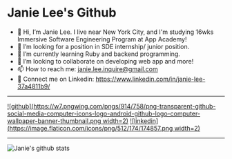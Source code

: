 # Janie Lee's Github
* 👋 Hi, I’m Janie Lee. I live near New York City, and I'm studying 16wks Immersive Software Engineering Program at App Academy! 
* 👀 I’m looking for a position in SDE internship/ junior position.
* 🌱 I’m currently learning Ruby and backend programming.
* 💞️ I’m looking to collaborate on developing web app and more!
* 📫 How to reach me: janie.lee.inquire@gmail.com
* 💼 Connect me on Linkedin: https://www.linkedin.com/in/janie-lee-37a4811b9/

---
[![github](https://w7.pngwing.com/pngs/914/758/png-transparent-github-social-media-computer-icons-logo-android-github-logo-computer-wallpaper-banner-thumbnail.png width=2)][1]
[![linkedin](https://image.flaticon.com/icons/png/512/174/174857.png width=2)][2]

[1]: https://github.com/janie-lee-developer
[2]: https://www.linkedin.com/in/janie-lee-37a4811b9/

---

![Janie's github stats](https://github-readme-stats.vercel.app/api?username=janie-lee-developer)



